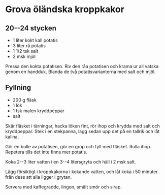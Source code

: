 # Grova öländska kroppkakor

## 20--24 stycken

-   1 liter kokt kall potatis
-   3 liter rå potatis
-   1 1/2 tsk salt
-   2 msk mjöl

Pressa den kokta potatisen. Riv den råa potatisen och krama ur all
vätska genom en handduk. Blanda de två potatisvarianterna med salt och
mjöl.

## Fyllning

-   200 g fläsk
-   1 lök
-   1 tsk malen kryddpeppar
-   salt

Skär fläsket i tärningar, hacka löken fint, rör ihop och krydda med salt
och kryddpeppar. Stek i en stekpanna, lägg sedan upp det på en tallrik
och låt kallna.

Gör en bulle av potatisen, gör en grop och fyll med fläsket. Rulla ihop.
Repetera tills det inte finns mer potatis.

Koka 2--3 liter vatten i en 3--4 litersgryta och häll i 2 msk salt.

Lägg försiktigt i kroppkakorna i kokande vatten, och låt koka i 50
minuter från dess att alla ligger i grytan.

Servera med kaffegrädde, lingon, smält smör och sirap.
